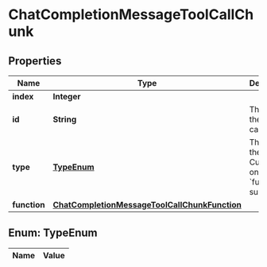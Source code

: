 

# ChatCompletionMessageToolCallChunk

## Properties

Name | Type | Description | Notes
------------ | ------------- | ------------- | -------------
**index** | **Integer** |  | 
**id** | **String** | The ID of the tool call. |  [optional]
**type** | [**TypeEnum**](#TypeEnum) | The type of the tool. Currently, only &#x60;function&#x60; is supported. |  [optional]
**function** | [**ChatCompletionMessageToolCallChunkFunction**](ChatCompletionMessageToolCallChunkFunction.md) |  |  [optional]


## Enum: TypeEnum

Name | Value
---- | -----




